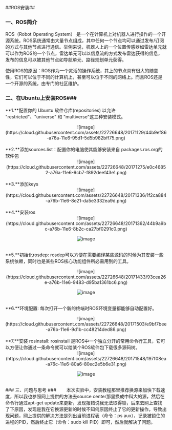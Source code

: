 ##ROS安装##


### 一、ROS简介 ###
ROS（Robot Operating System） 是一个在计算机上对机器人进行操作的一个开源系统。ROS系统通常由大量节点组成，其中任何一个节点均可以通过发布/订阅的方式与其他节点进行通信。举例来说，机器人上的一个位置传感器如雷达单元就可以作为ROS的一个节点，雷达单元可以以信息流的方式发布雷达获得的信息，发布的信息可以被其他节点如导航单元、路径规划单元获得。

使用ROS的原因：ROS作为一个灵活的操作系统，其上的节点具有很大的随意性，它们可以位于不同的计算机上，甚至可以位于不同的网络上。而且ROS还是一个开源的系统，由专门的社区维护。

### 二、在Ubuntu上安装ROS###

**1.**配置你的 Ubuntu 软件仓库(repositories) 以允许 "restricted"、"universe" 和 "multiverse"这三种安装模式。

<center>![image](https://cloud.githubusercontent.com/assets/22726648/20171129/44b9ef86-a76a-11e6-95d1-5d5b982bff75.png)</center>
<br />
**2.**添加sources.list：配置你的电脑使其能够安装来自 packages.ros.org的软件包

<center>![image](https://cloud.githubusercontent.com/assets/22726648/20171275/e0c46852-a76a-11e6-9cb7-f892deef43e1.png)</center>
<br />
**3.**添加keys

<center>![image](https://cloud.githubusercontent.com/assets/22726648/20171336/1f2ca884-a76b-11e6-8e21-da5e3332ea9d.png)</center>
<br />
**4.**安装ros

<center>![image](https://cloud.githubusercontent.com/assets/22726648/20171362/44b9a9bc-a76b-11e6-8b2c-ca27bf0291c0.png)

![image](https://cloud.githubusercontent.com/assets/22726648/20171366/48e87982-a76b-11e6-896d-887ac8bcf3ad.png)</center><br />
**5.**初始化rosdep: rosdep可以方便在需要编译某些源码的时候为其安装一些系统依赖，同时也是某些ROS核心功能组件所必需用到的工具。

<center>
![image](https://cloud.githubusercontent.com/assets/22726648/20171433/93cea26e-a76b-11e6-9483-d95ba1361bc6.png)

![image](https://cloud.githubusercontent.com/assets/22726648/20171435/95ca0766-a76b-11e6-90e5-1958f6c91571.png)</center>
<br />
**6.**环境配置: 每次打开一个新的终端时ROS环境变量都能够自动配置好。

<center>![image](https://cloud.githubusercontent.com/assets/22726648/20171503/e9bf7bee-a76b-11e6-9d1b-cc48214ded86.png)</center><br />
**7.**安装 rosinstall: rosinstall 是ROS中一个独立分开的常用命令行工具，它可以方便让你通过一条命令就可以给某个ROS软件包下载很多源码树。

<center>
![image](https://cloud.githubusercontent.com/assets/22726648/20171548/197f08ea-a76c-11e6-80a6-80ec2e5b6e31.png)

![image](https://cloud.githubusercontent.com/assets/22726648/20171549/1b8730fe-a76c-11e6-9526-8498528bfa53.png)
</center><br />
### 三、问题与思考 ###
　　本次实验中，安装教程那里推荐换源来加快下载速度，所以我也参照网上提供的方法去source center那里换成中科大的源，然后在命令行通过apt-get update来更新，发现报错说我无法取得锁，后来去网上查找了下原因，发现是我在它换源更新的时候不知何原因终止了它的更新操作，导致出现问题，网上提供的解决方法是列出当前进程表（命令：ps aux），记录被锁住的进程的PID，然后终止它（命令：sudo kill PID）即可，然后就解决了问题。
